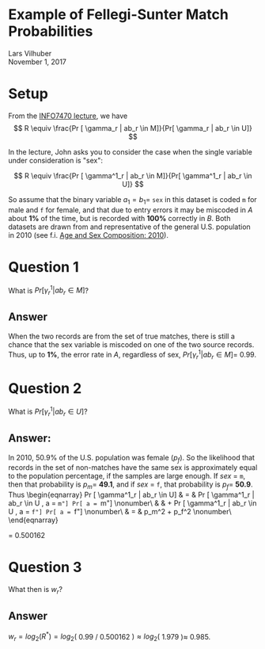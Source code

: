 # Example of Fellegi-Sunter Match Probabilities
Lars Vilhuber  
November 1, 2017  



# Setup
From the [INFO7470 lecture](https://www.vrdc.cornell.edu/info747x), we have
$$
R \equiv \frac{Pr [ \gamma_r | ab_r \in M]}{Pr[ \gamma_r | ab_r \in U]}
$$

In the lecture, John asks you to consider the case when the single variable under consideration is "sex":

$$
R \equiv \frac{Pr [ \gamma^1_r | ab_r \in M]}{Pr[ \gamma^1_r | ab_r \in U]}
$$


So assume that the binary variable $a_1 = b_1 =$ `sex` in this dataset is coded `m` for male and `f` for female, and that due to entry errors it may be miscoded in *A* about **1%** of the time, but is recorded with **100%** correctly in *B*. Both datasets are drawn from and representative of the general U.S. population in 2010 (see f.i. [Age and Sex Composition: 2010](https://www.census.gov/prod/cen2010/briefs/c2010br-03.pdf)). 

# Question 1
What is $Pr [ \gamma^1_r | ab_r \in M]$?


## Answer
When the two records are from the set of true matches, there is still a chance that the sex variable is miscoded on one of the two source records. Thus, up to **1%**, the error rate in *A*, regardless of sex, $Pr [ \gamma^1_r | ab_r \in M] =$ 0.99.

# Question 2
What is $Pr [ \gamma^1_r | ab_r \in U]$?

## Answer:
In 2010, 50.9% of the U.S. population  was female ($p_f$). So the likelihood that records in the set of non-matches have the same sex is approximately equal to the population percentage, if the samples are large enough. If *sex* =  `m`, then that probability is $p_m =$ **49.1**, and if *sex* =  `f`, that probability is $p_f =$ **50.9**. Thus
\begin{eqnarray}
Pr [ \gamma^1_r | ab_r \in U] & = & Pr [ \gamma^1_r | ab_r \in U , a = ``m"] Pr[ a = ``m"] \nonumber\\
                              &   & + Pr [ \gamma^1_r | ab_r \in U , a = ``f"] Pr[ a = ``f"] \nonumber\\
                              & = & p_m^2 + p_f^2 \nonumber\\
\end{eqnarray}

= 0.500162

# Question 3

What then is $w_r$?

## Answer

$w_r = log_2(R^*) = log_2($ 0.99 $/$ 0.500162 $)  \approx log_2($ 1.979 $) \approx$  0.985.
